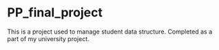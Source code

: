 # PP_final_project
This is a project used to manage student data structure. Completed as a part of my university project.
